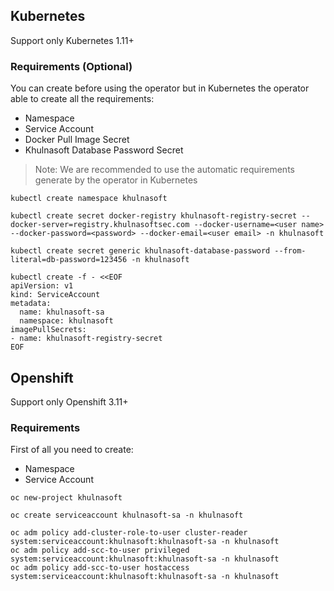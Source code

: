 ## Kubernetes

Support only Kubernetes 1.11+

### Requirements (Optional)
You can create before using the operator but in Kubernetes the operator able to create all the requirements:
* Namespace
* Service Account
* Docker Pull Image Secret
* Khulnasoft Database Password Secret

> Note: We are recommended to use the automatic requirements generate by the operator in Kubernetes

```shell
kubectl create namespace khulnasoft

kubectl create secret docker-registry khulnasoft-registry-secret --docker-server=registry.khulnasoftsec.com --docker-username=<user name> --docker-password=<password> --docker-email=<user email> -n khulnasoft

kubectl create secret generic khulnasoft-database-password --from-literal=db-password=123456 -n khulnasoft

kubectl create -f - <<EOF
apiVersion: v1
kind: ServiceAccount
metadata:
  name: khulnasoft-sa
  namespace: khulnasoft
imagePullSecrets:
- name: khulnasoft-registry-secret
EOF
```

## Openshift

Support only Openshift 3.11+

### Requirements

First of all you need to create:
* Namespace
* Service Account


```shell
oc new-project khulnasoft

oc create serviceaccount khulnasoft-sa -n khulnasoft

oc adm policy add-cluster-role-to-user cluster-reader system:serviceaccount:khulnasoft:khulnasoft-sa -n khulnasoft
oc adm policy add-scc-to-user privileged system:serviceaccount:khulnasoft:khulnasoft-sa -n khulnasoft
oc adm policy add-scc-to-user hostaccess system:serviceaccount:khulnasoft:khulnasoft-sa -n khulnasoft

```